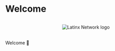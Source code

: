# Welcome

<div style="text-align: center; margin: 2rem auto; width: 10rem; height: auto;">
  <img src="/logo.jpg" alt="Latinx Network logo"/>
</div>

Welcome :wave:
